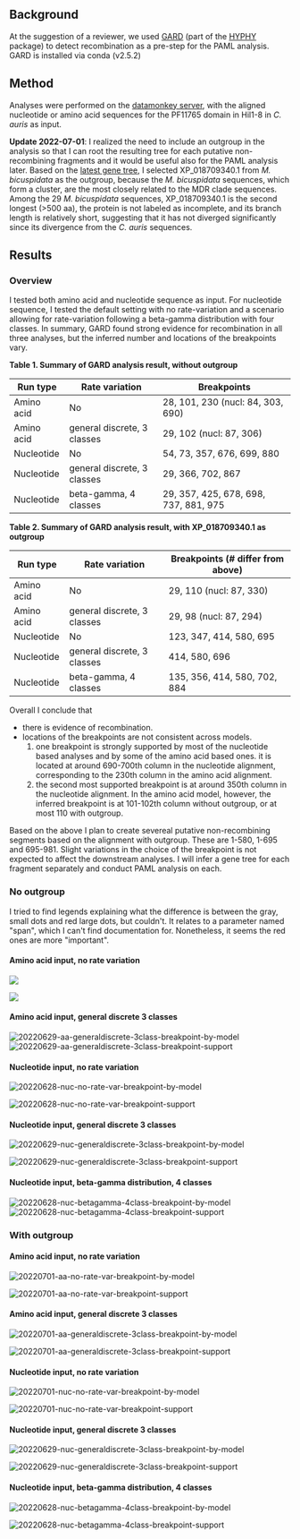 ## Background

At the suggestion of a reviewer, we used [GARD](https://academic.oup.com/mbe/article/23/10/1891/1096946) (part of the [HYPHY](https://github.com/veg/hyphy) package) to detect recombination as a pre-step for the PAML analysis. GARD is installed via conda (v2.5.2)

## Method

Analyses were performed on the [datamonkey server](https://datamonkey.org/), with the aligned nucleotide or amino acid sequences for the PF11765 domain in Hil1-8 in _C. auris_ as input.

**Update 2022-07-01**: I realized the need to include an outgroup in the analysis so that I can root the resulting tree for each putative non-recombining fragments and it would be useful also for the PAML analysis later. Based on the [latest gene tree](../../../03-gene-tree/20220512-raxmlng-expanded/output/generax/generax-clustalo-shen2018-wScer/results/Hil/geneTree.newick), I selected XP_018709340.1 from _M. bicuspidata_ as the outgroup, because the _M. bicuspidata_ sequences, which form a cluster, are the most closely related to the MDR clade sequences. Among the 29 _M. bicuspidata_ sequences, XP_018709340.1 is the second longest (>500 aa), the protein is not labeled as incomplete, and its branch length is relatively short, suggesting that it has not diverged significantly since its divergence from the _C. auris_ sequences.

## Results

### Overview

I tested both amino acid and nucleotide sequence as input. For nucleotide sequence, I tested the default setting with no rate-variation and a scenario allowing for rate-variation following a beta-gamma distribution with four classes. In summary, GARD found strong evidence for recombination in all three analyses, but the inferred number and locations of the breakpoints vary.

**Table 1. Summary of GARD analysis result, without outgroup**

| Run type   | Rate variation              | Breakpoints                           |
| ---------- | --------------------------- | ------------------------------------- |
| Amino acid | No                          | 28, 101, 230 (nucl: 84, 303, 690)     |
| Amino acid | general discrete, 3 classes | 29, 102 (nucl: 87, 306)               |
| Nucleotide | No                          | 54, 73, 357, 676, 699, 880            |
| Nucleotide | general discrete, 3 classes | 29, 366, 702, 867                     |
| Nucleotide | beta-gamma, 4 classes       | 29, 357, 425, 678, 698, 737, 881, 975 |

**Table 2. Summary of GARD analysis result, with XP_018709340.1 as outgroup**

| Run type   | Rate variation              | Breakpoints (# differ from above) |
| ---------- | --------------------------- | --------------------------------- |
| Amino acid | No                          | 29, 110 (nucl: 87, 330)           |
| Amino acid | general discrete, 3 classes | 29, 98 (nucl: 87, 294)            |
| Nucleotide | No                          | 123, 347, 414, 580, 695           |
| Nucleotide | general discrete, 3 classes | 414, 580, 696                     |
| Nucleotide | beta-gamma, 4 classes       | 135, 356, 414, 580, 702, 884      |

Overall I conclude that

- there is evidence of recombination.
- locations of the breakpoints are not consistent across models.
  1. one breakpoint is strongly supported by most of the nucleotide based analyses and by some of the amino acid based ones. it is located at around 690-700th column in the nucleotide alignment, corresponding to the 230th column in the amino acid alignment.
  2. the second most supported breakpoint is at around 350th column in the nucleotide alignment. In the amino acid model, however, the inferred breakpoint is at 101-102th column without outgroup, or at most 110 with outgroup.


Based on the above I plan to create severeal putative non-recombining segments based on the alignment with outgroup. These are 1-580, 1-695 and 695-981. Slight variations in the choice of the breakpoint is not expected to affect the downstream analyses. I will infer a gene tree for each fragment separately and conduct PAML analysis on each.

### No outgroup

I tried to find legends explaining what the difference is between the gray, small dots and red large dots, but couldn't. It relates to a parameter named "span", which I can't find documentation for. Nonetheless, it seems the red ones are more "important".

#### Amino acid input, no rate variation

![](/Users/bhe2/Documents/work/current/C037-Cand-auris-adhesin/02-case-studies/09-natural-selection/output/gard/20220628-aa-no-rate-var-breakpoint-by-model.svg)

![](/Users/bhe2/Documents/work/current/C037-Cand-auris-adhesin/02-case-studies/09-natural-selection/output/gard/20220628-aa-no-rate-var-breakpoint-support.svg)

#### Amino acid input, general discrete 3 classes

![20220629-aa-generaldiscrete-3class-breakpoint-by-model](/Users/bhe2/Documents/work/current/C037-Cand-auris-adhesin/02-case-studies/09-natural-selection/output/gard/20220629-aa-generaldiscrete-3class-breakpoint-by-model.svg)
![20220629-aa-generaldiscrete-3class-breakpoint-support](/Users/bhe2/Documents/work/current/C037-Cand-auris-adhesin/02-case-studies/09-natural-selection/output/gard/20220629-aa-generaldiscrete-3class-breakpoint-support.svg)

#### Nucleotide input, no rate variation

![20220628-nuc-no-rate-var-breakpoint-by-model](/Users/bhe2/Documents/work/current/C037-Cand-auris-adhesin/02-case-studies/09-natural-selection/output/gard/20220628-nuc-no-rate-var-breakpoint-by-model.svg)

![20220628-nuc-no-rate-var-breakpoint-support](/Users/bhe2/Documents/work/current/C037-Cand-auris-adhesin/02-case-studies/09-natural-selection/output/gard/20220628-nuc-no-rate-var-breakpoint-support.svg)

#### Nucleotide input, general discrete 3 classes

![20220629-nuc-generaldiscrete-3class-breakpoint-by-model](/Users/bhe2/Documents/work/current/C037-Cand-auris-adhesin/02-case-studies/09-natural-selection/output/gard/20220629-nuc-generaldiscrete-3class-breakpoint-by-model.svg)

![20220629-nuc-generaldiscrete-3class-breakpoint-support](/Users/bhe2/Documents/work/current/C037-Cand-auris-adhesin/02-case-studies/09-natural-selection/output/gard/20220629-nuc-generaldiscrete-3class-breakpoint-support.svg)

#### Nucleotide input, beta-gamma distribution, 4 classes

![20220628-nuc-betagamma-4class-breakpoint-by-model](/Users/bhe2/Documents/work/current/C037-Cand-auris-adhesin/02-case-studies/09-natural-selection/output/gard/20220628-nuc-betagamma-4class-breakpoint-by-model.svg)
![20220628-nuc-betagamma-4class-breakpoint-support](/Users/bhe2/Documents/work/current/C037-Cand-auris-adhesin/02-case-studies/09-natural-selection/output/gard/20220628-nuc-betagamma-4class-breakpoint-support.svg)

### With outgroup
#### Amino acid input, no rate variation

![20220701-aa-no-rate-var-breakpoint-by-model](/Users/bhe2/Documents/work/current/C037-Cand-auris-adhesin/02-case-studies/09-natural-selection/output/gard/20220701-aa-no-rate-var-breakpoint-by-model.svg)

![20220701-aa-no-rate-var-breakpoint-support](/Users/bhe2/Documents/work/current/C037-Cand-auris-adhesin/02-case-studies/09-natural-selection/output/gard/20220701-aa-no-rate-var-breakpoint-support.svg)

#### Amino acid input, general discrete 3 classes

![20220701-aa-generaldiscrete-3class-breakpoint-by-model](/Users/bhe2/Documents/work/current/C037-Cand-auris-adhesin/02-case-studies/09-natural-selection/output/gard/20220701-aa-generaldiscrete-3class-breakpoint-by-model.svg)

![20220701-aa-generaldiscrete-3class-breakpoint-support](/Users/bhe2/Documents/work/current/C037-Cand-auris-adhesin/02-case-studies/09-natural-selection/output/gard/20220701-aa-generaldiscrete-3class-breakpoint-support.svg)

#### Nucleotide input, no rate variation

![20220701-nuc-no-rate-var-breakpoint-by-model](/Users/bhe2/Documents/work/current/C037-Cand-auris-adhesin/02-case-studies/09-natural-selection/output/gard/20220701-nuc-no-rate-var-breakpoint-by-model.svg)

![20220701-nuc-no-rate-var-breakpoint-support](/Users/bhe2/Documents/work/current/C037-Cand-auris-adhesin/02-case-studies/09-natural-selection/output/gard/20220701-nuc-no-rate-var-breakpoint-support.svg)

#### Nucleotide input, general discrete 3 classes

![20220629-nuc-generaldiscrete-3class-breakpoint-by-model](/Users/bhe2/Documents/work/current/C037-Cand-auris-adhesin/02-case-studies/09-natural-selection/output/gard/20220629-nuc-generaldiscrete-3class-breakpoint-by-model.svg)

![20220629-nuc-generaldiscrete-3class-breakpoint-support](/Users/bhe2/Documents/work/current/C037-Cand-auris-adhesin/02-case-studies/09-natural-selection/output/gard/20220629-nuc-generaldiscrete-3class-breakpoint-support.svg)

#### Nucleotide input, beta-gamma distribution, 4 classes

![20220628-nuc-betagamma-4class-breakpoint-by-model](/Users/bhe2/Documents/work/current/C037-Cand-auris-adhesin/02-case-studies/09-natural-selection/output/gard/20220628-nuc-betagamma-4class-breakpoint-by-model.svg)

![20220628-nuc-betagamma-4class-breakpoint-support](/Users/bhe2/Documents/work/current/C037-Cand-auris-adhesin/02-case-studies/09-natural-selection/output/gard/20220628-nuc-betagamma-4class-breakpoint-support.svg)

